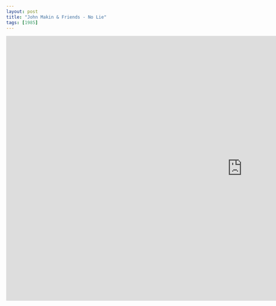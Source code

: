 ```yaml
---
layout: post
title: "John Makin & Friends - No Lie"
tags: [1985]
---
```


<div class="embed-responsive embed-responsive-16by9">
    <iframe width="1280" height="720" src="https://www.youtube.com/watch?v=Fz1Uf2J6vts" frameborder="0" allow="autoplay; encrypted-media" allowfullscreen></iframe>
</div>

